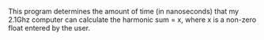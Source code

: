This program determines the amount of time (in nanoseconds) that my 2.1Ghz computer
can calculate the harmonic sum = x, where x is a non-zero float entered by the user.